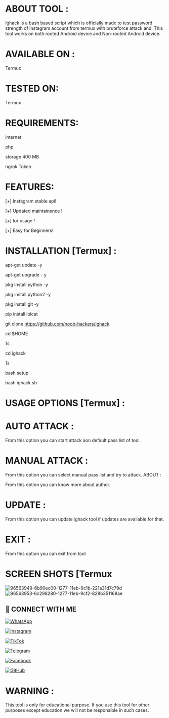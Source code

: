 
# ABOUT TOOL :

Ighack is a bash based script which is officially made to test password strength of instagram account from termux with bruteforce attack and. This tool works on both rooted Android device and Non-rooted Android device.

# AVAILABLE ON :

Termux

# TESTED ON:

Termux

# REQUIREMENTS:

internet

php

storage 400 MB

ngrok Token

# FEATURES:

[+] Instagram stable api!

[+] Updated maintainence !

[+] tor usage !

[+] Easy for Beginners!

# INSTALLATION [Termux] :

apt-get update -y

apt-get upgrade - y

pkg install python -y

pkg install python2 -y

pkg install git -y

pip install lolcat

git clone https://github.com/noob-hackers/ighack

cd $HOME

1s

cd ighack

1s

bash setup

bash ighack.sh

# USAGE OPTIONS [Termux] :
# AUTO ATTACK :


From this option you can start attack aon default pass list of tool.
# MANUAL ATTACK :

From this option you can select manual pass list and try to attack.
ABOUT :

From this option you can know more about author.
# UPDATE :

From this option you can update ighack tool if updates are available for that.

# EXIT :

From this option you can exit from tool

# SCREEN SHOTS [Termux


![96563949-6b90ec00-1277-11eb-9c1b-221a31d7c79d](https://github.com/user-attachments/assets/efa10c95-4a28-4f8f-9c61-2779d3ef3dc6)
![96563953-6c298280-1277-11eb-9cf2-828b351168ae](https://github.com/user-attachments/assets/fbd4d5bf-bb8e-453d-8d41-db988fa5ffc2)

## 📲 CONNECT WITH ME

[![WhatsApp](https://img.shields.io/badge/WhatsApp-Chat-brightgreen?logo=whatsapp&style=for-the-badge)](https://wa.me/923108391070)

[![Instagram](https://img.shields.io/badge/Instagram-Follow-orange?logo=instagram&style=for-the-badge)](https://instagram.com/Ahsansungur)

[![TikTok](https://img.shields.io/badge/TikTok-Follow-black?logo=tiktok&style=for-the-badge)](https://www.tiktok.com/@Ahsansungur)

[![Telegram](https://img.shields.io/badge/Telegram-Join-blue?logo=telegram&style=for-the-badge)](https://t.me/Ahsansungur)

[![Facebook](https://img.shields.io/badge/Facebook-Add-blue?logo=facebook&style=for-the-badge)](https://facebook.com/Ahsansungur)

[![GitHub](https://img.shields.io/badge/GitHub-Profile-black?logo=github&style=for-the-badge)](https://github.com/Ahsansungur)


# WARNING :
This tool is only for educational purpose. If you use this tool for other purposes except education we will not be responsible in such cases.
